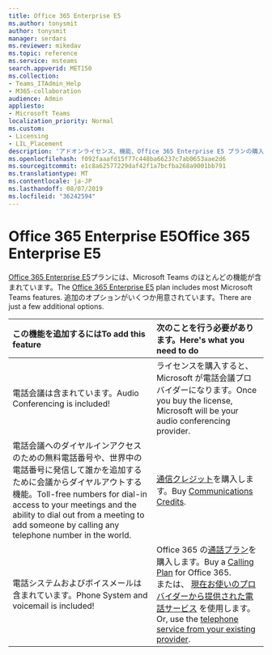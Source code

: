 ```yaml
---
title: Office 365 Enterprise E5
ms.author: tonysmit
author: tonysmit
manager: serdars
ms.reviewer: mikedav
ms.topic: reference
ms.service: msteams
search.appverid: MET150
ms.collection:
- Teams_ITAdmin_Help
- M365-collaboration
audience: Admin
appliesto:
- Microsoft Teams
localization_priority: Normal
ms.custom:
- Licensing
- LIL_Placement
description: 'アドオンライセンス、機能、Office 365 Enterprise E5 プランの購入方法について説明します。 '
ms.openlocfilehash: f092faaafd15f77c448ba66237c7ab0653aae2d6
ms.sourcegitcommit: e1c8a62577229daf42f1a7bcfba268a9001bb791
ms.translationtype: MT
ms.contentlocale: ja-JP
ms.lasthandoff: 08/07/2019
ms.locfileid: "36242594"
---
```

# <a name="office-365-enterprise-e5"></a><span data-ttu-id="fee5c-103">Office 365 Enterprise E5</span><span class="sxs-lookup"><span data-stu-id="fee5c-103">Office 365 Enterprise E5</span></span>

<span data-ttu-id="fee5c-104">[Office 365 Enterprise E5](https://products.office.com/business/office-365-enterprise-e5-business-software)プランには、Microsoft Teams のほとんどの機能が含まれています。</span><span class="sxs-lookup"><span data-stu-id="fee5c-104">The [Office 365 Enterprise E5](https://products.office.com/business/office-365-enterprise-e5-business-software) plan includes most Microsoft Teams features.</span></span> <span data-ttu-id="fee5c-105">追加のオプションがいくつか用意されています。</span><span class="sxs-lookup"><span data-stu-id="fee5c-105">There are just a few additional options.</span></span>
  
|<span data-ttu-id="fee5c-106">この機能を追加するには</span><span class="sxs-lookup"><span data-stu-id="fee5c-106">To add this feature</span></span>|<span data-ttu-id="fee5c-107">次のことを行う必要があります。</span><span class="sxs-lookup"><span data-stu-id="fee5c-107">Here's what you need to do</span></span> |
|:------------------|:--------------------------|
|<span data-ttu-id="fee5c-108">電話会議は含まれています。</span><span class="sxs-lookup"><span data-stu-id="fee5c-108">Audio Conferencing is included!</span></span> <br/> |<span data-ttu-id="fee5c-109">ライセンスを購入すると、Microsoft が電話会議プロバイダーになります。</span><span class="sxs-lookup"><span data-stu-id="fee5c-109">Once you buy the license, Microsoft will be your audio conferencing provider.</span></span><br/> |
|<span data-ttu-id="fee5c-110">電話会議へのダイヤルインアクセスのための無料電話番号や、世界中の電話番号に発信して誰かを追加するために会議からダイヤルアウトする機能。</span><span class="sxs-lookup"><span data-stu-id="fee5c-110">Toll-free numbers for dial-in access to your meetings and the ability to dial out from a meeting to add someone by calling any telephone number in the world.</span></span><br/> | <span data-ttu-id="fee5c-111">[通信クレジット](../set-up-communications-credits-for-your-organization.md)を購入します。</span><span class="sxs-lookup"><span data-stu-id="fee5c-111">Buy [Communications Credits](../set-up-communications-credits-for-your-organization.md).</span></span>|
|<span data-ttu-id="fee5c-112">電話システムおよびボイスメールは含まれています。</span><span class="sxs-lookup"><span data-stu-id="fee5c-112">Phone System and voicemail is included!</span></span> <br/> |<span data-ttu-id="fee5c-113">Office 365 の[通話プラン](../calling-plans-for-office-365.md)を購入します。</span><span class="sxs-lookup"><span data-stu-id="fee5c-113">Buy a [Calling Plan](../calling-plans-for-office-365.md) for Office 365.</span></span> <br/>  <span data-ttu-id="fee5c-114">または、 [現在お使いのプロバイダーから提供された電話サービス](microsoft-teams-add-on-licensing.md#bkmk_existing) を使用します。</span><span class="sxs-lookup"><span data-stu-id="fee5c-114">Or, use the [telephone service from your existing provider](microsoft-teams-add-on-licensing.md#bkmk_existing).</span></span> |